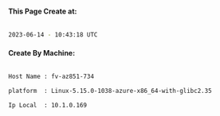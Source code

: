 
   
#### This Page Create at:

```bash

2023-06-14 - 10:43:18 UTC

```

#### Create By Machine:

```bash

Host Name : fv-az851-734

platform  : Linux-5.15.0-1038-azure-x86_64-with-glibc2.35

Ip Local  : 10.1.0.169

```

